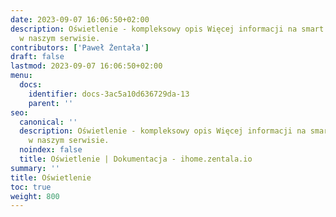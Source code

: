 ```yaml
---
date: 2023-09-07 16:06:50+02:00
description: Oświetlenie - kompleksowy opis Więcej informacji na smart home znajdziesz
  w naszym serwisie.
contributors: ['Paweł Żentała']
draft: false
lastmod: 2023-09-07 16:06:50+02:00
menu:
  docs:
    identifier: docs-3ac5a10d636729da-13
    parent: ''
seo:
  canonical: ''
  description: Oświetlenie - kompleksowy opis Więcej informacji na smart home znajdziesz
    w naszym serwisie.
  noindex: false
  title: Oświetlenie | Dokumentacja - ihome.zentala.io
summary: ''
title: Oświetlenie
toc: true
weight: 800
---
```


